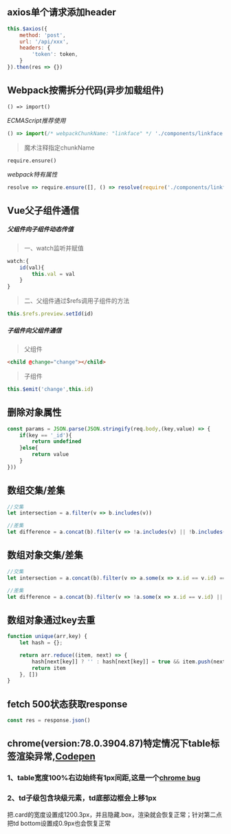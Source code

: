 ## axios单个请求添加header

```javascript
this.$axios({
    method: 'post',
    url: '/api/xxx',
    headers: {
        'token': token,
    }
}).then(res => {})
```



## Webpack按需拆分代码(异步加载组件)

`() => import()`

*ECMAScript推荐使用*


```javascript
() => import(/* webpackChunkName: "linkface" */ './components/linkface.vue')
```

> 魔术注释指定chunkName
>



`require.ensure()`

*webpack特有属性*

```javascript
resolve => require.ensure([], () => resolve(require('./components/linkface.vue')), "linkface")
```



## Vue父子组件通信

##### 父组件向子组件动态传值

> 一、watch监听并赋值

```javascript
watch:{
    id(val){
        this.val = val
    }
}
```

> 二、父组件通过$refs调用子组件的方法

```javascript
this.$refs.preview.setId(id)
```

##### 子组件向父组件通信

> 父组件

```html
<child @change="change"></child>
```

> 子组件

```javascript
this.$emit('change',this.id)
```



## 删除对象属性

```javascript
const params = JSON.parse(JSON.stringify(req.body,(key,value) => {
    if(key == '_id'){
        return undefined
    }else{
        return value
    }
}))
```



## 数组交集/差集

```javascript
//交集
let intersection = a.filter(v => b.includes(v))

//差集
let difference = a.concat(b).filter(v => !a.includes(v) || !b.includes(v))
```



## 数组对象交集/差集

```javascript
//交集
let intersection = a.concat(b).filter(v => a.some(x => x.id == v.id) === b.some(y => y.id == v.id))

//差集
let difference = a.concat(b).filter(v => !a.some(x => x.id == v.id) || !b.some(y => y.id == v.id))
```



## 数组对象通过key去重

```javascript
function unique(arr,key) {
    let hash = {};

    return arr.reduce((item, next) => {
        hash[next[key]] ? '' : hash[next[key]] = true && item.push(next);
        return item
    }, [])
}
```


## fetch 500状态获取response

```javascript
const res = response.json()
```


## chrome(version:78.0.3904.87)特定情况下table标签渲染异常,[Codepen](https://codepen.io/z-wave/pen/Jjjxxdx)

### 1、table宽度100%右边始终有1px间距,这是一个[chrome bug](https://bugs.chromium.org/p/chromium/issues/detail?id=306878)
### 2、td子级包含块级元素，td底部边框会上移1px

把.card的宽度设置成1200.3px，并且隐藏.box，渲染就会恢复正常；针对第二点把td bottom设置成0.9px也会恢复正常
